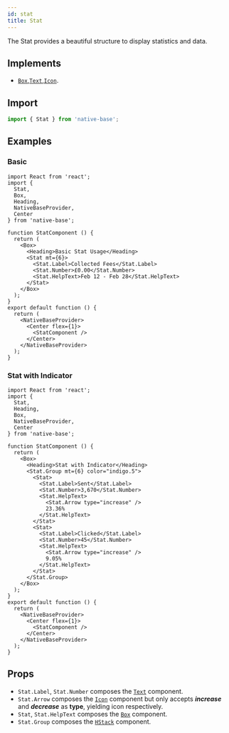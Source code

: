 ```yaml
---
id: stat
title: Stat
---
```


The Stat provides a beautiful structure to display statistics and data.

## Implements

- [`Box`](box.md),[`Text`](text.md),[`Icon`](icon.md).

## Import

```jsx
import { Stat } from 'native-base';
```

## Examples

### Basic

```SnackPlayer name=Stat%20Usage
import React from 'react';
import {
  Stat,
  Box,
  Heading,
  NativeBaseProvider,
  Center
} from 'native-base';

function StatComponent () {
  return (
    <Box>
      <Heading>Basic Stat Usage</Heading>
      <Stat mt={6}>
        <Stat.Label>Collected Fees</Stat.Label>
        <Stat.Number>£0.00</Stat.Number>
        <Stat.HelpText>Feb 12 - Feb 28</Stat.HelpText>
      </Stat>
    </Box>
  );
}
export default function () {
  return (
    <NativeBaseProvider>
      <Center flex={1}>
        <StatComponent />
      </Center>
    </NativeBaseProvider>
  );
}
```

### Stat with Indicator

```SnackPlayer name=Stat%20WithIndicator
import React from 'react';
import {
  Stat,
  Heading,
  Box,
  NativeBaseProvider,
  Center
} from 'native-base';

function StatComponent () {
  return (
    <Box>
      <Heading>Stat with Indicator</Heading>
      <Stat.Group mt={6} color="indigo.5">
        <Stat>
          <Stat.Label>Sent</Stat.Label>
          <Stat.Number>3,670</Stat.Number>
          <Stat.HelpText>
            <Stat.Arrow type="increase" />
            23.36%
          </Stat.HelpText>
        </Stat>
        <Stat>
          <Stat.Label>Clicked</Stat.Label>
          <Stat.Number>45</Stat.Number>
          <Stat.HelpText>
            <Stat.Arrow type="increase" />
            9.05%
          </Stat.HelpText>
        </Stat>
      </Stat.Group>
    </Box>
  );
}
export default function () {
  return (
    <NativeBaseProvider>
      <Center flex={1}>
        <StatComponent />
      </Center>
    </NativeBaseProvider>
  );
}
```

## **Props**

- `Stat.Label`, `Stat.Number` composes the [`Text`](text.md) component.
- `Stat.Arrow` composes the [`Icon`](icon.md) component but only accepts **_increase_** and **_decrease_** as **type**, yielding icon respectively.
- `Stat`, `Stat.HelpText` composes the [`Box`](box.md) component.
- `Stat.Group` composes the [`HStack`](hStack.md) component.
